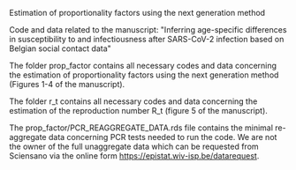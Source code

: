 Estimation of proportionality factors using the next generation method

Code and data related to the manuscript: "Inferring age-specific differences in susceptibility to and infectiousness after SARS-CoV-2 infection based on Belgian social contact data"

The folder prop_factor contains all necessary codes and data concerning the estimation of proportionality factors using the next generation method (Figures 1-4 of the manuscript).

The folder r_t contains all necessary codes and data concerning the estimation of the reproduction number R_t (figure 5 of the manuscript).

The prop_factor/PCR_REAGGREGATE_DATA.rds file contains the minimal re-aggregate data concerning PCR tests needed to run the code. We are not the owner of the full unaggregate data which can be requested from Sciensano via the online form https://epistat.wiv-isp.be/datarequest.
